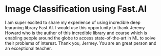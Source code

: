 
# Image Classification using Fast.AI

I am super excited to share my experience of using incredible deep learaning library Fast.AI. I would use this opportunity to thank Jeremy Howard who is the author of this incredible library and course which is enabling people around the globe to access state-of-the-art in ML to solve their problems of interest. Thank you, Jermey. You are an great person and an exceptional teacher.
